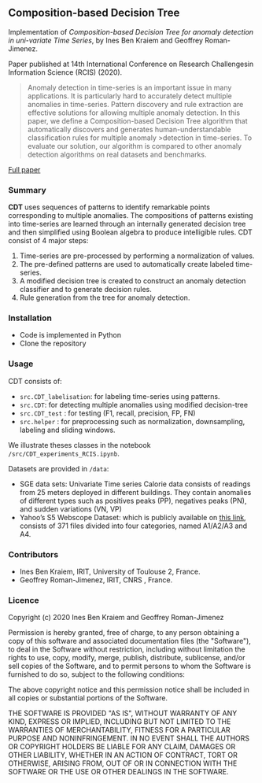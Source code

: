 ## Composition-based Decision Tree
Implementation of *Composition-based Decision Tree for anomaly detection in uni-variate Time Series*, by Ines Ben Kraiem and Geoffrey Roman-Jimenez. 

Paper published at 14th International Conference on Research Challengesin Information Science (RCIS) (2020).

>Anomaly detection in time-series is an important issue in many applications. It is particularly hard to accurately detect multiple anomalies in time-series. Pattern discovery and rule extraction are effective solutions for allowing multiple anomaly detection. 
>In this paper, we define a Composition-based Decision Tree algorithm that automatically discovers and generates human-understandable classification rules for multiple anomaly >detection in time-series. To evaluate our solution, our algorithm is compared to other anomaly detection algorithms on real datasets and benchmarks.

[Full paper](https://link.springer.com/chapter/10.1007/978-3-030-50316-1_19)

### Summary
**CDT** uses sequences of patterns to identify remarkable points corresponding to multiple anomalies. The compositions of patterns existing into time-series are learned through an internally generated decision tree and then simplified using Boolean algebra to produce intelligible rules.
CDT consist of 4 major steps:
1. Time-series are pre-processed by performing a normalization of values.
2. The pre-defined patterns are used to automatically create labeled time-series.
3. A modified decision tree is created to construct an anomaly detection classifier and to generate decision rules.
4. Rule generation from the tree for anomaly detection. 

### Installation
* Code is implemented in Python
* Clone the repository

### Usage 
CDT consists of:

* `src.CDT_labelisation`: for labeling time-series using patterns. 
* `src.CDT`: for detecting multiple anomalies using modified decision-tree
* `src.CDT_test` : for testing (F1, recall, precision, FP, FN)
* `src.helper` : for preprocessing such as normalization, downsampling, labeling and sliding windows. 



We illustrate theses classes in the notebook `/src/CDT_experiments_RCIS.ipynb`.

Datasets are provided in `/data`:
* SGE data sets: Univariate Time series Calorie data consists of readings from 25 meters deployed in different buildings.
They contain anomalies of different types such as  positives peaks (PP), negatives peaks (PN), and sudden variations (VN, VP)
* Yahoo’s S5 Webscope Dataset: which is publicly available on [this link](https://webscope.sandbox.yahoo.com/catalog.php?datatype=s&did=70), consists of 371 files divided into four categories, named A1/A2/A3 and A4. 

### Contributors
* Ines Ben Kraiem, IRIT, University of Toulouse 2, France.
* Geoffrey Roman-Jimenez, IRIT, CNRS , France.


### Licence
Copyright (c) 2020 Ines Ben Kraiem and Geoffrey Roman-Jimenez

Permission is hereby granted, free of charge, to any person obtaining a copy
of this software and associated documentation files (the "Software"), to deal
in the Software without restriction, including without limitation the rights
to use, copy, modify, merge, publish, distribute, sublicense, and/or sell
copies of the Software, and to permit persons to whom the Software is
furnished to do so, subject to the following conditions:

The above copyright notice and this permission notice shall be included in all
copies or substantial portions of the Software.

THE SOFTWARE IS PROVIDED "AS IS", WITHOUT WARRANTY OF ANY KIND, EXPRESS OR
IMPLIED, INCLUDING BUT NOT LIMITED TO THE WARRANTIES OF MERCHANTABILITY,
FITNESS FOR A PARTICULAR PURPOSE AND NONINFRINGEMENT. IN NO EVENT SHALL THE
AUTHORS OR COPYRIGHT HOLDERS BE LIABLE FOR ANY CLAIM, DAMAGES OR OTHER
LIABILITY, WHETHER IN AN ACTION OF CONTRACT, TORT OR OTHERWISE, ARISING FROM,
OUT OF OR IN CONNECTION WITH THE SOFTWARE OR THE USE OR OTHER DEALINGS IN THE
SOFTWARE.
